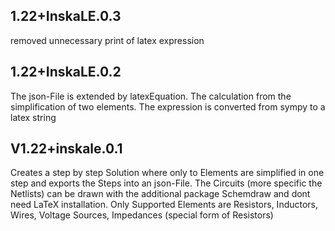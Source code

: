 ## 1.22+InskaLE.0.3
removed unnecessary print of latex expression

## 1.22+InskaLE.0.2
The json-File is extended by latexEquation. The calculation from the simplification of two
elements. The expression is converted from sympy to a latex string

## V1.22+inskale.0.1
Creates a step by step Solution where only to Elements are simplified
in one step and exports the Steps into an json-File. The Circuits
(more specific the Netlists) can be drawn with the additional package
Schemdraw and dont need LaTeX installation. Only Supported Elements are
Resistors, Inductors, Wires, Voltage Sources, Impedances (special form of Resistors)